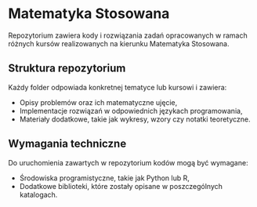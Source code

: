 # Matematyka Stosowana

Repozytorium zawiera kody i rozwiązania zadań opracowanych w ramach różnych kursów realizowanych na kierunku Matematyka Stosowana. 

## Struktura repozytorium

Każdy folder odpowiada konkretnej tematyce lub kursowi i zawiera:  
- Opisy problemów oraz ich matematyczne ujęcie,  
- Implementacje rozwiązań w odpowiednich językach programowania,  
- Materiały dodatkowe, takie jak wykresy, wzory czy notatki teoretyczne.

## Wymagania techniczne

Do uruchomienia zawartych w repozytorium kodów mogą być wymagane:  
- Środowiska programistyczne, takie jak Python lub R,  
- Dodatkowe biblioteki, które zostały opisane w poszczególnych katalogach.  
